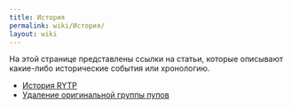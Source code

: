 ```yaml
---
title: История
permalink: wiki/История/
layout: wiki
---
```


На этой странице представлены ссылки на статьи, которые описывают
какие-либо исторические события или хронологию.

-   [История RYTP](История_RYTP "wikilink")
-   [Удаление оригинальной группы
    пупов](Удаление_оригинальной_группы_пупов "wikilink")
